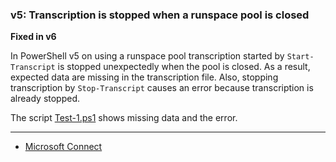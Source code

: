 
### v5: Transcription is stopped when a runspace pool is closed

**Fixed in v6**

In PowerShell v5 on using a runspace pool transcription started by
`Start-Transcript` is stopped unexpectedly when the pool is closed.
As a result, expected data are missing in the transcription file.
Also, stopping transcription by `Stop-Transcript` causes an error
because transcription is already stopped.

The script [Test-1.ps1](Test-1.ps1) shows missing data and the error.

****

- [Microsoft Connect](https://connect.microsoft.com/PowerShell/feedback/details/1877597)
